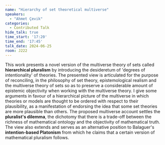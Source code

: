 ```yaml
---
name: "Hierarchy of set theoretical multiverse"
speakers:
  - "Ahmet Çevik"
categories:
  - Contributed Talk
hide_talk: true
time_start: '17:20'
time_end: '17:45'
talk_date: 2024-06-25
room: J222
---
```







This work presents a novel version of the multiverse theory of sets called **hierarchical pluralism** by introducing the desideretum of 'degrees of intentionality' of theories. The presented view is articulated for the purpose of reconciling, in the philosophy of set theory, epistemological realism and the multiverse theory of sets so as to preserve a considerable amount of epistemic objectivity when working with the multiverse theory. I give some arguments in favour of a hierarchical picture of the multiverse in which theories or models are thought to be ordered with respect to their plausibility, as a manifestation of endorsing the idea that some set theories are more plausible than others. The proposed multiverse account settles the **pluralist's dilemma**, the dichotomy that there is a trade-off between the richness of mathematical ontology and the objectivity of mathematical truth. The view also extends and serves as an alternative position to Balaguer's **intention-based Platonism** from which he claims that a certain version of mathematical pluralism follows.































































































































































